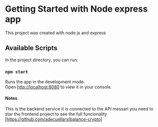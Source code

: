 # Getting Started with Node express app

This project was created with node js and express

## Available Scripts

In the project directory, you can run:

### `npm start`

Runs the app in the development mode.\
Open [http://localhost:8080](http://localhost:8080) to view it in your console.

#### Notes

This is the backend service it is connected to the API messari you need to star the frontend project to see the full funcionality [https://github.com/adecuellarv/balance-crypto]
